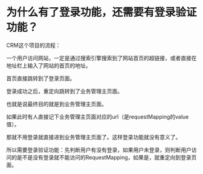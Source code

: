 # 为什么有了登录功能，还需要有登录验证功能？



CRM这个项目的流程：

一个用户访问网站，一定是通过搜索引擎搜索到了网站首页的超链接，或者直接在地址栏上输入了网站的首页的地址。

首页直接跳转到了登录页面。

登录成功之后，重定向跳转到了业务管理主页面。

也就是说最终目的就是到业务管理主页面。

如果此时有人直接记下业务管理主页面对应的url（是requestMapping的value值）。

那就不用登录就直接进到业务管理主页面了。这样登录功能就没有意义了。



所以需要登录验证功能：先判断用户有没有登录，如果用户未登录，则判断用户访问的是不是没有登录就不能访问的RequestMapping，如果是，就重定向到登录页面。

